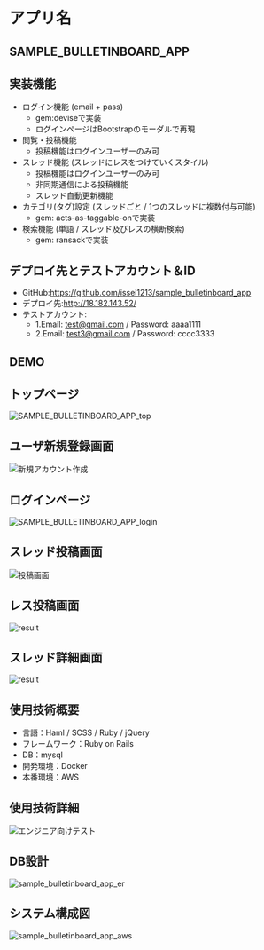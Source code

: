 # アプリ名
## SAMPLE_BULLETINBOARD_APP

## 実装機能
  * ログイン機能 (email + pass)
    * gem:deviseで実装
    * ログインページはBootstrapのモーダルで再現
  * 閲覧・投稿機能
    * 投稿機能はログインユーザーのみ可
  * スレッド機能 (スレッドにレスをつけていくスタイル)
    * 投稿機能はログインユーザーのみ可
    * 非同期通信による投稿機能
    * スレッド自動更新機能
  * カテゴリ(タグ)設定 (スレッドごと / 1つのスレッドに複数付与可能)
    * gem: acts-as-taggable-onで実装
  * 検索機能 (単語 / スレッド及びレスの横断検索)
    * gem: ransackで実装

## デプロイ先とテストアカウント＆ID
- GitHub:https://github.com/issei1213/sample_bulletinboard_app
- デプロイ先:http://18.182.143.52/
- テストアカウント:
  - 1.Email: test@gmail.com / Password: aaaa1111
  - 2.Email: test3@gmail.com / Password: cccc3333

## DEMO
## トップページ
![SAMPLE_BULLETINBOARD_APP_top](https://user-images.githubusercontent.com/59830008/85989857-1a40c080-ba2c-11ea-878f-aeb6661086a6.jpg)

## ユーザ新規登録画面
![新規アカウント作成](https://user-images.githubusercontent.com/59830008/85945894-ad6ded80-b97b-11ea-8297-ea9a4ea75027.jpg)

## ログインページ
![SAMPLE_BULLETINBOARD_APP_login](https://user-images.githubusercontent.com/59830008/85990072-6986f100-ba2c-11ea-9100-711107a4ec44.jpg)

## スレッド投稿画面
![投稿画面](https://user-images.githubusercontent.com/59830008/85945969-2ec58000-b97c-11ea-8444-7bd638f63c69.jpg)

## レス投稿画面
![result](https://user-images.githubusercontent.com/59830008/86021288-e71a2380-ba63-11ea-8339-aff10e27f4b3.gif)

## スレッド詳細画面
![result](https://user-images.githubusercontent.com/59830008/86020601-14b29d00-ba63-11ea-8072-ee0f566a1176.gif)


## 使用技術概要
  - 言語：Haml / SCSS / Ruby / jQuery
  - フレームワーク：Ruby on Rails
  - DB：mysql
  - 開発環境：Docker
  - 本番環境：AWS

## 使用技術詳細
![エンジニア向けテスト](https://user-images.githubusercontent.com/59830008/85945656-371cbb80-b97a-11ea-95bf-00d58c16cf0c.jpg)

## DB設計
![sample_bulletinboard_app_er](https://user-images.githubusercontent.com/59830008/85945515-4bac8400-b979-11ea-950b-075a4ae38cf0.jpg)


## システム構成図
![sample_bulletinboard_app_aws](https://user-images.githubusercontent.com/59830008/85945521-56ffaf80-b979-11ea-893f-1fd608563e45.jpg)

